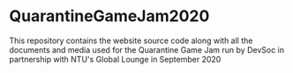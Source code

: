 # QuarantineGameJam2020
This repository contains the website source code along with all the documents and media used for the Quarantine Game Jam run by DevSoc in partnership with NTU's Global Lounge in September 2020

